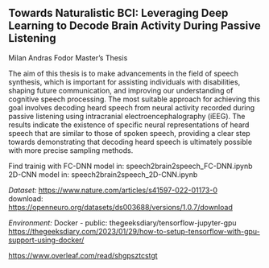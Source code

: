 ## Towards Naturalistic BCI: Leveraging Deep Learning to Decode Brain Activity During Passive Listening
Milan Andras Fodor
Master’s Thesis

The aim of this thesis is to make advancements in the field of speech synthesis, which is important for assisting individuals with disabilities, shaping future communication, and improving our understanding of cognitive speech processing. The most suitable approach for achieving this goal involves decoding heard speech from neural activity recorded during passive listening using intracranial electroencephalography (iEEG). The results indicate the existence of specific neural representations of heard speech that are similar to those of spoken speech, providing a clear step towards demonstrating that decoding heard speech is ultimately possible with more precise sampling methods.

Find trainig with
FC-DNN model in: speech2brain2speech_FC-DNN.ipynb <br>
2D-CNN model in: speech2brain2speech_2D-CNN.ipynb


*Dataset:*  https://www.nature.com/articles/s41597-022-01173-0  
download: https://openneuro.org/datasets/ds003688/versions/1.0.7/download  


*Environment:*  Docker - public: thegeeksdiary/tensorflow-jupyter-gpu  
https://thegeeksdiary.com/2023/01/29/how-to-setup-tensorflow-with-gpu-support-using-docker/

https://www.overleaf.com/read/shgpsztcstgt
